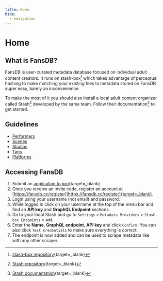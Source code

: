 ```yaml
---
title: Home
hide:
  - navigation
---
```


# Home

## What is FansDB?

FansDB is user-curated metadata database focused on individual adult content creators. It runs on stash-box[^1] which takes advantage of perceptual hashing to make matching your existing files to metadata stored on FansDB super easy, barely an inconvenience. 

To make the most of it you should also install a local adult content organizer called Stash[^2] developed by the same team. Follow their documentation[^3] to get started.

## Guidelines

- [Performers](performers.md)
- [Scenes](scenes.md)
- [Studios](studios.md)
- [Tags](tags.md)
- [Platforms](platforms.md)

## Accessing FansDB

1. Submit an [application to join](https://cryptpad.fr/form/#/2/form/view/YfCcSl4CTKvvNyMyAS17YdEy2VRNOLP-zKLZ2kcUdrU/){target=_blank}.
2. Once you receive an invite code, register an account at [https://fansdb.cc/register](https://fansdb.cc/register){target=_blank}.
3. Login using your username (not email) and password. 
4. While logged in click on your username at the top of the menu bar and find an **API key** and **GraphQL Endpoint** sections. 
5. Go to your local Stash and go to `Settings` > `Metadata Providers` > `Stash-box Endpoints` > `Add`.
6. Enter the **Name**, **GraphQL endpoint**, **API key** and click `Confirm`. You can also click `Test Credentials` to make sure everything is correct.
7. The endpoint is now added and can be used to scrape metadata like with any other scraper. 

[^1]: [stash-box repository](https://github.com/stashapp/stash-box){target=_blank}
[^2]: [Stash repository](https://github.com/stashapp/stash){target=_blank}
[^3]: [Stash documentation](https://docs.stashapp.cc/getting-started/){target=_blank}